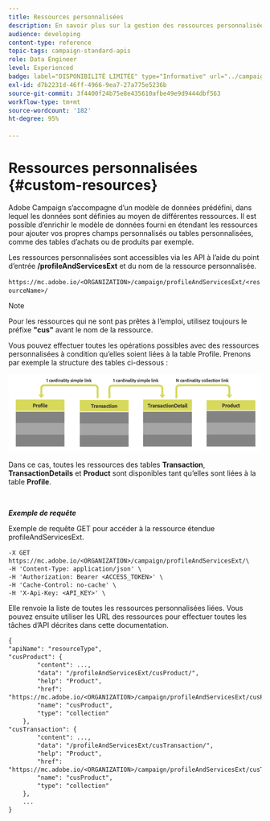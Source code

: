 ```yaml
---
title: Ressources personnalisées
description: En savoir plus sur la gestion des ressources personnalisées avec les API.
audience: developing
content-type: reference
topic-tags: campaign-standard-apis
role: Data Engineer
level: Experienced
badge: label="DISPONIBILITÉ LIMITÉE" type="Informative" url="../campaign-standard-migration-home.md" tooltip="Limité aux utilisateurs migrés Campaign Standard"
exl-id: d7b2231d-46ff-4966-9ea7-27a775e5236b
source-git-commit: 3f4400f24b75e8e435610afbe49e9d9444dbf563
workflow-type: tm+mt
source-wordcount: '182'
ht-degree: 95%

---
```


# Ressources personnalisées {#custom-resources}

Adobe Campaign s’accompagne d’un modèle de données prédéfini, dans lequel les données sont définies au moyen de différentes ressources. Il est possible d’enrichir le modèle de données fourni en étendant les ressources pour ajouter vos propres champs personnalisés ou tables personnalisées, comme des tables d’achats ou de produits par exemple.

Les ressources personnalisées sont accessibles via les API à l’aide du point d’entrée **/profileAndServicesExt** et du nom de la ressource personnalisée.

`https://mc.adobe.io/<ORGANIZATION>/campaign/profileAndServicesExt/<resourceName>/`

>[!NOTE]
>
>Pour les ressources qui ne sont pas prêtes à l’emploi, utilisez toujours le préfixe <b>&quot;cus&quot;</b> avant le nom de la ressource.

Vous pouvez effectuer toutes les opérations possibles avec des ressources personnalisées à condition qu’elles soient liées à la table Profile. Prenons par exemple la structure des tables ci-dessous :

![texte alternatif](assets/cusresources.png)

Dans ce cas, toutes les ressources des tables **Transaction**, **TransactionDetails** et **Product** sont disponibles tant qu’elles sont liées à la table **Profile**.

<br/>

***Exemple de requête***

Exemple de requête GET pour accéder à la ressource étendue profileAndServicesExt.

```
-X GET https://mc.adobe.io/<ORGANIZATION>/campaign/profileAndServicesExt/\
-H 'Content-Type: application/json' \
-H 'Authorization: Bearer <ACCESS_TOKEN>' \
-H 'Cache-Control: no-cache' \
-H 'X-Api-Key: <API_KEY>' \
```

Elle renvoie la liste de toutes les ressources personnalisées liées. Vous pouvez ensuite utiliser les URL des ressources pour effectuer toutes les tâches d’API décrites dans cette documentation.

```
{
"apiName": "resourceType",
"cusProduct": {
        "content": ...,
        "data": "/profileAndServicesExt/cusProduct/",
        "help": "Product",
        "href": "https://mc.adobe.io/<ORGANIZATION>/campaign/profileAndServicesExt/cusProduct/metadata",
        "name": "cusProduct",
        "type": "collection"
    },
"cusTransaction": {
        "content": ...,
        "data": "/profileAndServicesExt/cusTransaction/",
        "help": "Product",
        "href": "https://mc.adobe.io/<ORGANIZATION>/campaign/profileAndServicesExt/cusTransaction/metadata",
        "name": "cusProduct",
        "type": "collection"
    },
    ...
}
```
